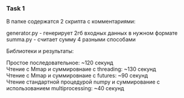 <h3>Task 1</h3>

В папке содержатся 2 скрипта с комментариями: 

generator.py - генерирует 2гб входных данных в нужном формате<br>
summa.py - считает сумму 4 разными способами

Библиотеки и результаты:

Простое последовательное: ~120 секунд <br>
Чтение с Mmap и суммировнаие с threading: ~130 секунд<br>
Чтение с Mmap и суммировнаие с futures: ~90 секунд<br>
Чтение стандартной процедурой numpy и суммирование с использованием multiprocessing: ~40 секунд